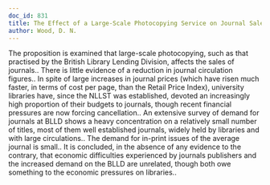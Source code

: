 ```yaml
---
doc_id: 831
title: The Effect of a Large-Scale Photocopying Service on Journal Sales
author: Wood, D. N.
---
```


The proposition is examined that large-scale photocopying, such as that 
practised by the British Library Lending Division, affects the sales of 
journals.. There is little evidence of a reduction in journal circulation
figures.. In spite of large increases in journal prices (which have risen much
faster, in terms of cost per page, than the Retail Price Index), university
libraries have, since the NLLST was established, devoted an increasingly high 
proportion of their budgets to journals, though recent financial pressures are 
now forcing cancellation.. An extensive survey of demand for journals at BLLD 
shows a heavy concentration on a relatively small number of titles, most of them 
well established journals, widely held by libraries and with large 
circulations.. The demand for in-print issues of the average journal is small..
It is concluded, in the absence of any evidence to the contrary, that economic
difficulties experienced by journals publishers and the increased demand on the 
BLLD are unrelated, though both owe something to the economic pressures on 
libraries..